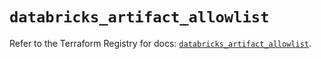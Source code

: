 # `databricks_artifact_allowlist`

Refer to the Terraform Registry for docs: [`databricks_artifact_allowlist`](https://registry.terraform.io/providers/databricks/databricks/1.73.0/docs/resources/artifact_allowlist).
